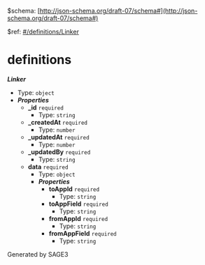 &#36;schema: [http://json-schema.org/draft-07/schema#](http://json-schema.org/draft-07/schema#)

&#36;ref: [#/definitions/Linker](#/definitions/Linker)

# definitions

**_Linker_**

 - Type: `object`
 - **_Properties_**
	 - <b id="#/definitions/Linker/properties/_id">_id</b> `required`
		 - Type: `string`
	 - <b id="#/definitions/Linker/properties/_createdAt">_createdAt</b> `required`
		 - Type: `number`
	 - <b id="#/definitions/Linker/properties/_updatedAt">_updatedAt</b> `required`
		 - Type: `number`
	 - <b id="#/definitions/Linker/properties/_updatedBy">_updatedBy</b> `required`
		 - Type: `string`
	 - <b id="#/definitions/Linker/properties/data">data</b> `required`
		 - Type: `object`
		 - **_Properties_**
			 - <b id="#/definitions/Linker/properties/data/properties/toAppId">toAppId</b> `required`
				 - Type: `string`
			 - <b id="#/definitions/Linker/properties/data/properties/toAppField">toAppField</b> `required`
				 - Type: `string`
			 - <b id="#/definitions/Linker/properties/data/properties/fromAppId">fromAppId</b> `required`
				 - Type: `string`
			 - <b id="#/definitions/Linker/properties/data/properties/fromAppField">fromAppField</b> `required`
				 - Type: `string`


Generated by SAGE3
